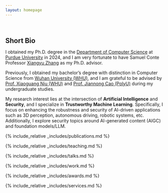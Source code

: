 ```yaml
---
layout: homepage
---
```


<h1 id="about-me"></h1>

<h2 style="margin: 60px 0px 10px;">Short Bio</h2>

I obtained my Ph.D. degree in the [Department of Computer Science](https://cs.purdue.edu) at [Purdue University](https://purdue.edu) in 2024, and I am very fortunate to have Samuel Conte Professor [Xiangyu Zhang](https://www.cs.purdue.edu/homes/xyzhang/) as my Ph.D. advisor. 
<!-- I also work closely with [Prof. Dongfang Liu](https://dongfang-liu.github.io/) and [Prof. Mingjie Tang](https://merlintang.github.io/).   -->
Previously, I obtained my bachelor’s degree with distinction in Computer Science from [Wuhan University (WHU)](https://en.whu.edu.cn/), and I am grateful to be advised by [Prof. Xiaoguang Niu (WHU)](https://scholar.google.com/citations?user=wxRS8nIAAAAJ) and [Prof. Jiannong Cao (PolyU)](https://www4.comp.polyu.edu.hk/~csjcao/) during my undergraduate studies. 

My research interest lies at the intersection of **Artificial Intelligence** and **Security**, and I specialize in **Trustworthy Machine Learning**. Specifically, I focus on enhancing the robustness and security of AI-driven applications such as 3D perception, autonomous driving, robotic systems, etc. Additionally, I explore security topics around AI-generated content (AIGC) and foundation models/LLM.


<!-- {% include_relative _includes/news.md %} -->

{% include_relative _includes/publications.md %}

{% include_relative _includes/teaching.md %}

{% include_relative _includes/talks.md %}

{% include_relative _includes/work.md %}

{% include_relative _includes/awards.md %}

{% include_relative _includes/services.md %}

<!-- {% include_relative _includes/contact.md %} -->
